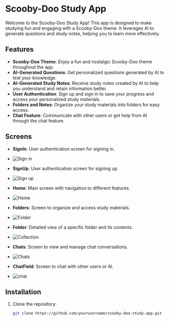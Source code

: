 # Scooby-Doo Study App

Welcome to the Scooby-Doo Study App! This app is designed to make studying fun and engaging with a Scooby-Doo theme. It leverages AI to generate questions and study notes, helping you to learn more effectively.

## Features

- **Scooby-Doo Theme**: Enjoy a fun and nostalgic Scooby-Doo theme throughout the app.
- **AI-Generated Questions**: Get personalized questions generated by AI to test your knowledge.
- **AI-Generated Study Notes**: Receive study notes created by AI to help you understand and retain information better.
- **User Authentication**: Sign up and sign in to save your progress and access your personalized study materials.
- **Folders and Notes**: Organize your study materials into folders for easy access.
- **Chat Feature**: Communicate with other users or get help from AI through the chat feature.

## Screens

- **SignIn**: User authentication screen for signing in.
- ![Sign in](https://github.com/user-attachments/assets/9ac476fd-43e9-4ed1-838f-39884dd9c5fe)

- **SignUp**: User authentication screen for signing up.

- ![Sign up](https://github.com/user-attachments/assets/f4a64869-bf13-4a41-96a1-d1ccb2abacc1)

- **Home**: Main screen with navigation to different features.
- ![Home](https://github.com/user-attachments/assets/17d26408-3e8d-4438-b54b-8e196208169f)

- **Folders**: Screen to organize and access study materials.
- ![Folder](https://github.com/user-attachments/assets/604d8714-694b-4203-b593-602dad7d8ee6)

- **Folder**: Detailed view of a specific folder and its contents.
- ![Collection](https://github.com/user-attachments/assets/c31fea20-6a8f-4691-9757-d7561d73f023)

- **Chats**: Screen to view and manage chat conversations.
- ![Chats](https://github.com/user-attachments/assets/54f22d74-a934-4915-ab0e-55e164df867f)

- **ChatField**: Screen to chat with other users or AI.
- ![chat](https://github.com/user-attachments/assets/04ce634e-a076-4d96-b696-bbfe103e0b2a)

## Installation

1. Clone the repository:
   ```sh
   git clone https://github.com/yourusername/scooby-doo-study-app.git
